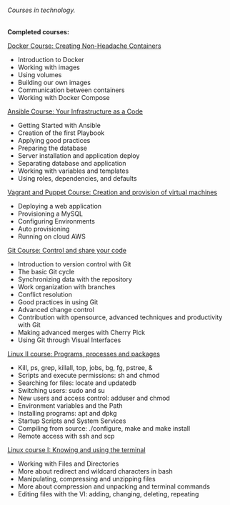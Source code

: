 ###### Courses in technology.

**Completed courses:**
  
  [Docker Course: Creating Non-Headache Containers](https://cursos.alura.com.br/course/docker-e-docker-compose)
  - Introduction to Docker
  - Working with images
  - Using volumes
  - Building our own images
  - Communication between containers
  - Working with Docker Compose
  
  [Ansible Course: Your Infrastructure as a Code](https://cursos.alura.com.br/course/infraestrutura-como-codigo-com-ansible)
  - Getting Started with Ansible
  - Creation of the first Playbook
  - Applying good practices
  - Preparing the database
  - Server installation and application deploy
  - Separating database and application
  - Working with variables and templates
  - Using roles, dependencies, and defaults
  
  [Vagrant and Puppet Course: Creation and provision of virtual machines](https://cursos.alura.com.br/course/devops-com-vagrant-e-puppet)
  - Deploying a web application
  - Provisioning a MySQL
  - Configuring Environments
  - Auto provisioning
  - Running on cloud AWS
    
  [Git Course: Control and share your code](https://cursos.alura.com.br/course/git)
  - Introduction to version control with Git
  - The basic Git cycle
  - Synchronizing data with the repository
  - Work organization with branches
  - Conflict resolution
  - Good practices in using Git
  - Advanced change control
  - Contribution with opensource, advanced techniques and productivity with Git
  - Making advanced merges with Cherry Pick
  - Using Git through Visual Interfaces
  
  [Linux II course: Programs, processes and packages](https://cursos.alura.com.br/course/linux-ubuntu-processos)
  - Kill, ps, grep, killall, top, jobs, bg, fg, pstree, &
  - Scripts and execute permissions: sh and chmod
  - Searching for files: locate and updatedb
  - Switching users: sudo and su
  - New users and access control: adduser and chmod
  - Environment variables and the Path
  - Installing programs: apt and dpkg
  - Startup Scripts and System Services
  - Compiling from source: ./configure, make and make install
  - Remote access with ssh and scp
    
  [Linux course I: Knowing and using the terminal](https://cursos.alura.com.br/course/linux-ubuntu)
  - Working with Files and Directories
  - More about redirect and wildcard characters in bash
  - Manipulating, compressing and unzipping files
  - More about compression and unpacking and terminal commands
  - Editing files with the VI: adding, changing, deleting, repeating
